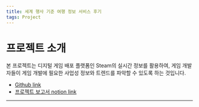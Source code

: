 ```yaml
---
title: 세계 행사 기준 여행 정보 서비스 후기
tags: Project
---
```


# 프로젝트 소개

본 프로젝트는 디지털 게임 배포 플랫폼인 Steam의 실시간 정보를 활용하여, 게임 개발자들이 게임 개발에 필요한 사업성 정보와 트렌드를 파악할 수 있도록 하는 것입니다.
- [Github link](https://github.com/lv1turtle/Popular-Steam-Chart)
- [프로젝트 보고서 notion link](https://round-territory-71b.notion.site/1-_-2-1-b719a918a745401a9b361d5d550a6063)



---

